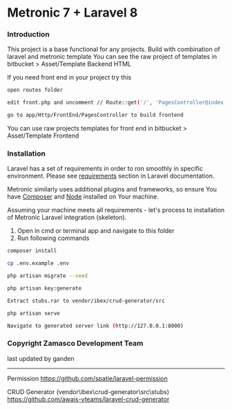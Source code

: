 # Metronic 7 + Laravel 8

### Introduction

This project is a base functional for any projects. Build with combination of laravel and metronic template
You can see the raw project of templates in bitbucket > Asset/Template Backend HTML

If you need front end in your project try this

```bash
open routes folder
```

```bash
edit front.php and uncomment // Route::get('/', 'PagesController@index');
```

```bash
go to app/Http/FrontEnd/PagesController to build frontend
```

You can use raw projects templates for front end in bitbucket > Asset/Template Frontend

### Installation

Laravel has a set of requirements in order to ron smoothly in specific environment. Please see [requirements](https://laravel.com/docs/7.x#server-requirements) section in Laravel documentation.

Metronic similarly uses additional plugins and frameworks, so ensure You have [Composer](https://getcomposer.org/) and [Node](https://nodejs.org/) installed on Your machine.

Assuming your machine meets all requirements - let's process to installation of Metronic Laravel integration (skeleton).

1. Open in cmd or terminal app and navigate to this folder
2. Run following commands

```bash
composer install
```

```bash
cp .env.example .env
```

```bash
php artisan migrate --seed
```

```bash
php artisan key:generate
```

```bash
Extract stubs.rar to vendor/ibex/crud-generator/src
```

```bash
php artisan serve
```

```bash
Navigate to generated server link (http://127.0.0.1:8000)
```


### Copyright Zamasco Development Team

last updated by ganden

----------------------------------------------------------------------
Permission https://github.com/spatie/laravel-permission

CRUD Generator (vendor\ibex\crud-generator\src\stubs) https://github.com/awais-vteams/laravel-crud-generator